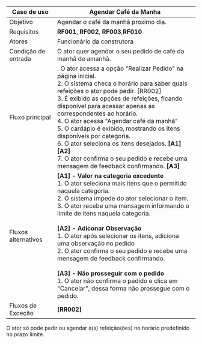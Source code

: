 | Caso de uso         | Agendar Café da Manha                                                                                                                                                                                                                                                                                                                                                                                                                                                                                                                                                                                                                                                               |
| ------------------- | ------------------------------------------------------------------------------------------------------------------------------------------------------------------------------------------------------------------------------------------------------------------------------------------------------------------------------------------------------------------------------------------------------------------------------------------------------------------------------------------------------------------------------------------------------------------------------------------------------------------------------------------------------------------------------------------- |
| Objetivo            | Agendar o café da manhã proximo dia.                                                                                                                                                                                                                                                                                                                                                                                                                                                                                                                                                                                                                       |
| Requisitos          | **RF001**, **RF002**, **RF003**,**RF010**                                                                                                                                                                                                                                                                                                                                                                                                                                                                                               |
| Atores              | Funcionário da construtora                                                                                                                                                                                                                                                                                                                                                                                                                                                                                                                                                                                                                                      |
| Condição de entrada | O ator quer agendar o seu pedido de café da manhã de amanhã.                                                                                                                                                                                                                                                                                                                                                                                                                                                                                                                               |
| Fluxo principal     | . O ator acessa a opção "Realizar Pedido" na página inicial. <br> 2. O sistema checa o horário para saber quais refeições o ator pode pedir. [RR002] <br> 3.  É exibido as opções de refeições, ficando disponível para acessar apenas as correspondentes ao horário. <br> 4. O ator acessa "Agendar café da manhã" <br> 5.  O cardápio é exibido, mostrando os itens disponíveis por categoria. <br> 6. O ator seleciona os itens desejados. **[A1]** **[A2]** <br> 7. O ator confirma o seu pedido e recebe uma mensagem de feedback confirmando. **[A3]**                                                                                                                                                                                                                                                                                      |
| Fluxos alternativos | **[A1] - Valor na categoria excedente** <br> 1. O ator seleciona mais itens que o permitido naquela categoria. <br> 2. O sistema impede do ator selecionar o item. <br> 3. O ator recebe uma mensagem informando o limite de itens naquela categoria.<br> <br> **[A2] - Adiconar Observação** <br> 1. O ator após selecionar os itens, adiciona uma observação no pedido <br> 2. O ator confirma o seu pedido e recebe uma mensagem de feedback confirmando.<br> <br>**[A3] - Não prosseguir com o pedido** <br> 1. O ator não confirma o pedido e clica em "Cancelar", dessa forma não prossegue com o pedido.
| Fluxos de Exceção   |  **[RR002]**
O ator só pode pedir ou agendar a(s) refeição(ões) no horário predefinido no prazo limite. <br> 
